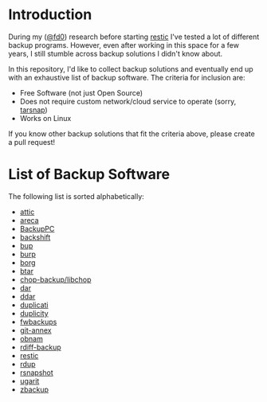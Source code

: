 Introduction
============

During my ([@fd0](https://github.com/fd0)) research before starting
[restic](https://restic.github.io) I've tested a lot of different backup
programs. However, even after working in this space for a few years, I still
stumble across backup solutions I didn't know about.

In this repository, I'd like to collect backup solutions and eventually end up
with an exhaustive list of backup software. The criteria for inclusion are:

 * Free Software (not just Open Source)
 * Does not require custom network/cloud service to operate (sorry,
   [tarsnap](http://www.tarsnap.com/))
 * Works on Linux

If you know other backup solutions that fit the criteria above, please create a
pull request!

List of Backup Software
=======================

The following list is sorted alphabetically:

 * [attic](https://github.com/jborg/attic)
 * [areca](http://areca-backup.org)
 * [BackupPC](http://backuppc.sourceforge.net/)
 * [backshift](http://stromberg.dnsalias.org/~strombrg/backshift/)
 * [bup](https://github.com/bup/bup)
 * [burp](http://burp.grke.org/)
 * [borg](https://github.com/borgbackup)
 * [btar](http://viric.name/cgi-bin/btar/)
 * [chop-backup/libchop](http://nongnu.org/libchop/)
 * [dar](http://dar.linux.free.fr/)
 * [ddar](https://github.com/basak/ddar)
 * [duplicati](https://github.com/duplicati/duplicati)
 * [duplicity](http://duplicity.nongnu.org/)
 * [fwbackups](http://www.diffingo.com/oss/fwbackups/features)
 * [git-annex](https://git-annex.branchable.com/)
 * [obnam](http://obnam.org/)
 * [rdiff-backup](http://www.nongnu.org/rdiff-backup/)
 * [restic](https://restic.github.io)
 * [rdup](http://zbackup.org/)
 * [rsnapshot](http://rsnapshot.org/)
 * [ugarit](https://www.kitten-technologies.co.uk/project/ugarit/doc/trunk/README.wiki)
 * [zbackup](http://zbackup.org/)
